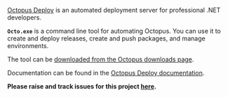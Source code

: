 [Octopus Deploy][1] is an automated deployment server for professional .NET developers. 

**`Octo.exe`** is a command line tool for automating Octopus. You can use it to create and deploy releases, create and push packages, and manage environments.

The tool can be [downloaded from the Octopus downloads page][2]. 

Documentation can be found in the [Octopus Deploy documentation](http://docs.octopusdeploy.com/display/OD/Octo.exe+Command+Line). 

**Please raise and track issues for this project [here](https://github.com/OctopusDeploy/Issues/issues/).**

[1]: https://octopus.com
[2]: https://octopus.com/downloads
